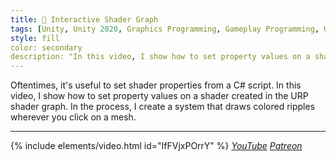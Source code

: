 ```yaml
---
title: 🎯 Interactive Shader Graph
tags: [Unity, Unity 2020, Graphics Programming, Gameplay Programming, URP, C#, Shader Graph, Shader, Video]
style: fill
color: secondary 
description: "In this video, I show how to set property values on a shader created in the URP shader graph from a C# script."
---
```


Oftentimes, it's useful to set shader properties from a C# script. In this video, I show how to set property values on a shader created in the URP shader graph. In the process, I create a system that draws colored ripples wherever you click on a mesh.

***

{% include elements/video.html id="IfFVjxPOrrY" %}
*[YouTube](https://youtu.be/IfFVjxPOrrY) [Patreon](https://www.patreon.com/posts/files-shader-and-46297895)* 